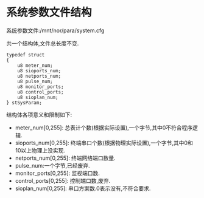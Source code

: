 # 系统参数文件结构

系统参数文件:/mnt/nor/para/system.cfg

共一个结构体,文件总长度不变.

	typedef struct
	{
		u8 meter_num;	
		u8 sioports_num;
		u8 netports_num;
		u8 pulse_num;
		u8 monitor_ports;
		u8 control_ports;
		u8 sioplan_num;
	} stSysParam;


结构体各项意义和限制如下:
* meter_num[0,255]: 总表计个数(根据实际设置),一个字节,其中0不符合程序逻辑.
* sioports_num[0,255]: 终端串口个数(根据物理实际设置),一个字节,其中0和10以上物理上没实现.
* netports_num[0,255]: 终端网络端口数量.
* pulse_num:一个字节,已经废弃.
* monitor_ports[0,255]: 监视端口数.
* control_ports[0,255]: 控制端口数,废弃.
* sioplan_num[0,255]: 串口方案数.0表示没有,不符合要求.
